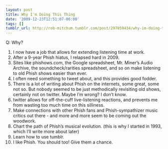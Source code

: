 ```yaml
---
layout: post
title: Why I'm Doing This Thing
date: '2009-12-23T12:51:07-06:00'
tags: []
tumblr_url: http://rob-mitchum.tumblr.com/post/297059434/why-im-doing-this-thing
---
```

Q: Why?
1) I now have a job that allows for extending listening time at work.
2) After a 9-year Phish hiatus, I relapsed hard in 2009.
3) Sites like phishows.com, the Google spreadsheet, Mr. Miner’s Audio Archive, the soundcheck/rarities spreadsheet, and so on make listening to old Phish shows easier than ever.
4) I often need something to tweet about, and this provides good fodder.
5) There is a lot of writing about Phish on the internets, some great, some not so. But nobody seemed to be just methodically revisiting old shows, certainly not on twitter. Maybe I’m wrong? I don’t know.
6) twitter allows for off-the-cuff live-listening reactions, and prevents me from wasting too much time on this silliness.
7) Make connections with other Phish fans and Phish-sympathizer music critics out there - and more and more seem to be coming out the woodwork.
8) Chart the path of Phish’s musical evolution. (this is why I started in 1993, which I’ll write more about later)
9) Learn how to use tumblr.
10) I like Phish. You should too! Give them a chance.

